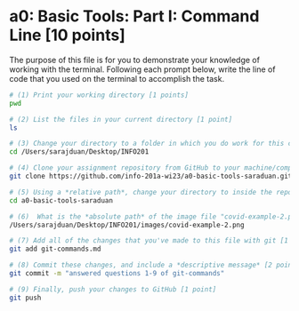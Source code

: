 # a0: Basic Tools: Part I: Command Line [10 points]

The purpose of this file is for you to demonstrate your knowledge of working with the terminal. Following each prompt below, write the line of code that you used on the terminal to accomplish the task.

```bash
# (1) Print your working directory [1 points]
pwd

# (2) List the files in your current directory [1 point]
ls

# (3) Change your directory to a folder in which you do work for this class (if you haven't created such a folder, please do so now — perhaps titled "INFO201") [1 point]
cd /Users/sarajduan/Desktop/INFO201

# (4) Clone your assignment repository from GitHub to your machine/computer [1 point]
git clone https://github.com/info-201a-wi23/a0-basic-tools-saraduan.git

# (5) Using a *relative path*, change your directory to inside the repository you just cloned [1 point]
cd a0-basic-tools-saraduan

# (6)  What is the *absolute path* of the image file "covid-example-2.png"? (You can answer the absolute path on your own computer, or the absolute path only within the GitHub repository) [1 points]
/Users/sarajduan/Desktop/INFO201/images/covid-example-2.png

# (7) Add all of the changes that you've made to this file with git [1 point]
git add git-commands.md

# (8) Commit these changes, and include a *descriptive message* [2 points]
git commit -m "answered questions 1-9 of git-commands"

# (9) Finally, push your changes to GitHub [1 point]
git push

```
